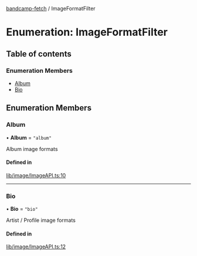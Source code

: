 [bandcamp-fetch](../README.md) / ImageFormatFilter

# Enumeration: ImageFormatFilter

## Table of contents

### Enumeration Members

- [Album](ImageFormatFilter.md#album)
- [Bio](ImageFormatFilter.md#bio)

## Enumeration Members

### Album

• **Album** = ``"album"``

Album image formats

#### Defined in

[lib/image/ImageAPI.ts:10](https://github.com/patrickkfkan/bandcamp-fetch/blob/eace49c/src/lib/image/ImageAPI.ts#L10)

___

### Bio

• **Bio** = ``"bio"``

Artist / Profile image formats

#### Defined in

[lib/image/ImageAPI.ts:12](https://github.com/patrickkfkan/bandcamp-fetch/blob/eace49c/src/lib/image/ImageAPI.ts#L12)
